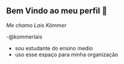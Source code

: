 ## Bem Vindo ao meu perfil 💙

_Me chamo Lais Kömmer_

-@kommerlais
- sou estudante do ensino medio 
- uso esse espaço para minha organização

